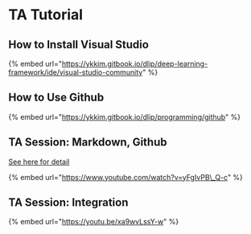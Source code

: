 # TA Tutorial

## How to Install Visual Studio

{% embed url="https://ykkim.gitbook.io/dlip/deep-learning-framework/ide/visual-studio-community" %}

## How to Use Github

{% embed url="https://ykkim.gitbook.io/dlip/programming/github" %}



## TA Session: Markdown, Github 

[See here for detail](tutorial-markdown-github.md)

{% embed url="https://www.youtube.com/watch?v=yFgIvPB\_Q-c" %}





## TA Session: Integration 

{% embed url="https://youtu.be/xa9wvLssY-w" %}



